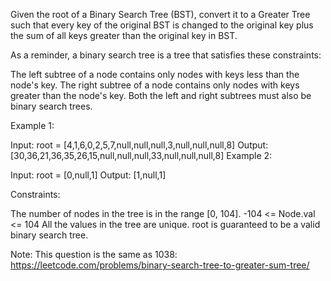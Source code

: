 Given the root of a Binary Search Tree (BST), convert it to a Greater Tree such that every key of the original BST is changed to the original key plus the sum of all keys greater than the original key in BST.

As a reminder, a binary search tree is a tree that satisfies these constraints:

The left subtree of a node contains only nodes with keys less than the node's key.
The right subtree of a node contains only nodes with keys greater than the node's key.
Both the left and right subtrees must also be binary search trees.
 

Example 1:


Input: root = [4,1,6,0,2,5,7,null,null,null,3,null,null,null,8]
Output: [30,36,21,36,35,26,15,null,null,null,33,null,null,null,8]
Example 2:

Input: root = [0,null,1]
Output: [1,null,1]
 

Constraints:

The number of nodes in the tree is in the range [0, 104].
-104 <= Node.val <= 104
All the values in the tree are unique.
root is guaranteed to be a valid binary search tree.
 

Note: This question is the same as 1038: https://leetcode.com/problems/binary-search-tree-to-greater-sum-tree/